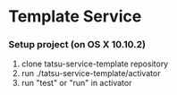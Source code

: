 Template Service
=================================

### Setup project (on OS X 10.10.2)
1. clone tatsu-service-template repository
2. run ./tatsu-service-template/activator
3. run "test" or "run" in activator
